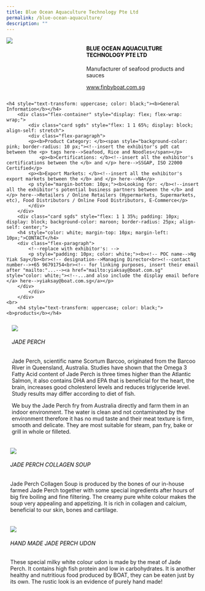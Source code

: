 ```yaml
---
title: Blue Ocean Aquaculture Technology Pte Ltd
permalink: /blue-ocean-aquaculture/
description: ""
---
```

<div class="flex-paragraph">
		<!--hi there! this is a comment and will provide you with instructional guides-->
		<!--insert booth number here!-->
		<p style="text-transform: uppercase"></p></div>
			<div class="flex-container" style="display: flex; flex-wrap: wrap;">
				<!--insert DOWNLOAD link of company logo between the " marks!-->
			<div class="card sgds" style="flex: 1 1 40%; display: block;"><img src="https://drive.google.com/uc?id=1p1dMu_3xZxvKM7wqmEjCFoZeFQbbpMd0&amp;export=download"></div>
	<div class="card-sgds" style="flex: 1 1 58%; display: block; margin-left: 3px">
		<h4 style="text-transform: uppercase; color: black;"><!--insert the exhibitor's name between the <b> tags here--><b>Blue ocean aquaculture technology pte ltd</b></h4><!--insert the exhibitor's description between the <p> tags here-->
		<p>Manufacturer of seafood products and sauces</p>
		<!--insert the exhibitor's website link, making sure there is "https:// www." present please. make sure the entire https link goes in between the " marks-->
		<p><a href="https://www.finbyboat.com.sg" target="_blank"><!--insert the www website link here (no need for https)-->www.finbyboat.com.sg</a></p>
	</div>
</div>



	<h4 style="text-transform: uppercase; color: black;"><b>General Information</b></h4>
		<div class="flex-container" style="display: flex; flex-wrap: wrap;">
			<div class="card sgds" style="flex: 1 1 65%; display: block; align-self: stretch">
			<div class="flex-paragraph">
			<p><b>Product Category: </b><span style="background-color: pink; border-radius: 10 px;"><!--insert the exhibitor's pdt cat between the <p> tags here-->Seafood, Rice and Noodles</span></p> 
				<p><b>Certifications: </b><!--insert all the exhibitor's certifications between the </b> and </p> here-->SSGAP, ISO 22000 Certified</p>
			<p><b>Export Markets: </b><!--insert all the exhibitor's export markets between the </b> and </p> here-->NA</p>
			<p style="margin-bottom: 10px;"><b>Looking for: </b><!--insert all the exhibitor's potential business partners between the </b> and </p> here-->Retailers / Online Retailers (Hypermarkets, Supermarkets, etc), Food Distributors / Online Food Distributors, E-Commerce</p>
			</div>
		</div>
		<div class="card sgds" style="flex: 1 1 35%; padding: 10px; display: block; background-color: maroon; border-radius: 25px; align-self: center;">
		<h4 style="color: white; margin-top: 10px; margin-left: 10px;">CONTACT</h4>
		<div class="flex-paragraph">
			<!--replace with exhibitor's: -->
			<p style="padding: 10px; color: white;"><b><!-- POC name-->Ng Yiak Say</b><br><!-- designation-->Managing Director<br><!--contact number-->+65 96791754<br><!-- for linking purposes, insert their email after "mailto:"...--><a href="mailto:yiaksay@boat.com.sg" style="color: white;"><!--...and also include the display email before </a> here-->yiaksay@boat.com.sg</a></p>
		</div>
			</div>
		</div>
	<br>
		<h4 style="text-transform: uppercase; color: black;"><b>products</b></h4>
<div style="display: flex; flex-wrap: wrap;">
&nbsp; <div class="card sgds" style="flex: 1 1 47%; margin: 10px; display: block;"><!--insert the exhibitor's DOWNLOAD image for product between the " marks here-->
	<div class="flex-image" style="display: block;"><img src="https://drive.google.com/uc?id=1756YZpto-KnRowgosq4NAzdGYc2yUnZx&amp;export=download"></div>
	<div class="flex-paragraph">
		<h6 style="text-transform: uppercase; color: black;"><!--insert product name before </h6> and product description after <p>-->Jade Perch</h6>
		<p>Jade Perch, scientific name Scortum Barcoo, originated from the Barcoo River in Queensland, Australia. Studies have shown that the Omega 3 Fatty Acid content of Jade Perch is three times higher than the Atlantic Salmon, it also contains DHA and EPA that is beneficial for the heart, the brain, increases good cholesterol levels and reduces triglyceride level. Study results may differ according to diet of fish.

We buy the Jade Perch fry from Australia directly and farm them in an indoor environment. The water is clean and not contaminated by the environment therefore it has no mud taste and their meat texture is firm, smooth and delicate. They are most suitable for steam, pan fry, bake or grill in whole or filleted.



</p></div>
	</div>
		<div class="card sgds" style="flex: 1 1 47%; margin: 10px; display: block;">
		<div class="flex-image" style="display: block;"><img src="https://drive.google.com/uc?id=1alQSSVMpIa58xg_cgLXwTi8ZbHViLPj2&amp;export=download"></div>
	<div class="flex-paragraph">
		<h6 style="text-transform: uppercase; color: black;">  
Jade perch collagen soup</h6>
		<p>Jade Perch Collagen Soup is produced by the bones of our in-house farmed Jade Perch together with some special ingredients after hours of big fire boiling and fine filtering. The creamy pure white colour makes the soup very appealing and appetizing. It is rich in collagen and calcium, beneficial to our skin, bones and cartilage.


</p></div>
	</div>
		<div class="card sgds" style="flex: 1 1 47%; margin: 10px; display: block;">
		<div class="flex-image" style="display: block;"><img src="https://drive.google.com/uc?id=1jE1u7mEzKjjfd1EuqKIT30rPpMa4hQ9U&amp;export=download"></div>
	<div class="flex-paragraph">
		<h6 style="text-transform: uppercase; color: black;">Hand Made Jade Perch Udon</h6>
		<p>These special milky white colour udon is made by the meat of Jade Perch. It contains high fish protein and low in carbohydrates. It is another healthy and nutritious food produced by BOAT, they can be eaten just by its own. The rustic look is an evidence of purely hand made!

  

</p></div>
		</div>
	</div>